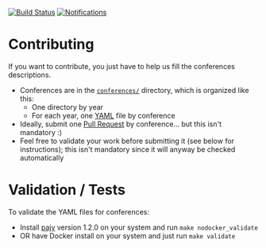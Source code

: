 [![Build Status](https://travis-ci.org/gconfs/conferences.svg?branch=master)](https://travis-ci.org/gconfs/conferences)
[![Notifications](https://img.shields.io/badge/Notifications-gconfs.slack.com%20%2F%20Channel%20%23conferences-orange.svg)](https://gconfs.slack.com/messages/C82R8LU5S/)

# Contributing

If you want to contribute, you just have to help us fill the conferences
descriptions.

- Conferences are in the
  [`conferences/`](https://github.com/gconfs/conferences/tree/master/conferences/) directory, which is organized like this:
    - One directory by year
    - For each year, one [YAML](https://en.wikipedia.org/wiki/YAML) file by
      conference
- Ideally, submit one [Pull
  Request](https://help.github.com/articles/about-pull-requests/) by
  conference... but this isn't mandatory :)
- Feel free to validate your work before submitting it (see below for
  instructions); this isn't mandatory since it will anyway be checked
  automatically

# Validation / Tests

To validate the YAML files for conferences:

- Install [pajv](https://www.npmjs.com/package/pajv) version 1.2.0 on your
  system and run `make nodocker_validate`
- OR have Docker install on your system and just run `make validate`
